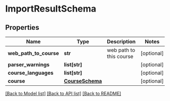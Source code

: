 # ImportResultSchema

## Properties
Name | Type | Description | Notes
------------ | ------------- | ------------- | -------------
**web_path_to_course** | **str** | web path to this course | [optional] 
**parser_warnings** | **list[str]** |  | [optional] 
**course_languages** | **list[str]** |  | [optional] 
**course** | [**CourseSchema**](CourseSchema.md) |  | [optional] 

[[Back to Model list]](../README.md#documentation-for-models) [[Back to API list]](../README.md#documentation-for-api-endpoints) [[Back to README]](../README.md)


